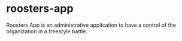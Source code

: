 # roosters-app
Roosters App is an administrative application to have a control of the organization in a freestyle battle.
